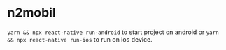 # n2mobil

`yarn && npx react-native run-android` to start project on android or `yarn && npx react-native run-ios` to run on ios device.
